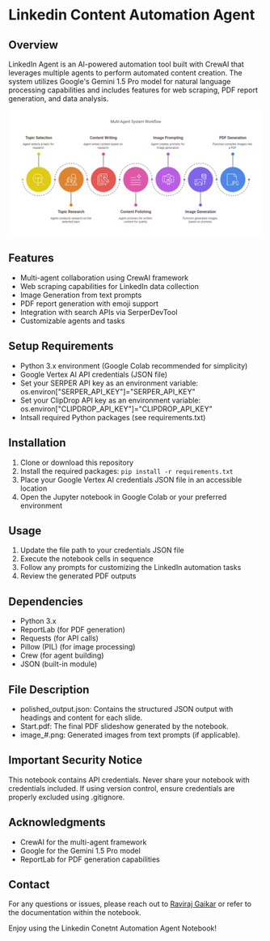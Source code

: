 # Linkedin Content Automation Agent

## Overview
LinkedIn Agent is an AI-powered automation tool built with CrewAI that leverages multiple agents to perform automated content creation. The system utilizes Google's Gemini 1.5 Pro model for natural language processing capabilities and includes features for web scraping, PDF report generation, and data analysis.

![Workflow](Linkedin_Content_Automation_Agent_Visual.png)

## Features
- Multi-agent collaboration using CrewAI framework
- Web scraping capabilities for LinkedIn data collection
- Image Generation from text prompts
- PDF report generation with emoji support
- Integration with search APIs via SerperDevTool
- Customizable agents and tasks

## Setup Requirements
-  Python 3.x environment (Google Colab recommended for simplicity)
-  Google Vertex AI API credentials (JSON file)
-  Set your SERPER API key as an environment variable:
    os.environ["SERPER_API_KEY"]="SERPER_API_KEY"
-  Set your ClipDrop API key as an environment variable:
     os.environ["CLIPDROP_API_KEY"]="CLIPDROP_API_KEY"
-  Intsall required Python packages (see requirements.txt)

## Installation
1. Clone or download this repository
2. Install the required packages: `pip install -r requirements.txt`
3. Place your Google Vertex AI credentials JSON file in an accessible location
4. Open the Jupyter notebook in Google Colab or your preferred environment

## Usage
1. Update the file path to your credentials JSON file
2. Execute the notebook cells in sequence
3. Follow any prompts for customizing the LinkedIn automation tasks
4. Review the generated PDF outputs

## Dependencies
- Python 3.x
- ReportLab (for PDF generation)
- Requests (for API calls)
- Pillow (PIL) (for image processing)
- Crew (for agent building) 
- JSON (built-in module)

## File Description
- polished_output.json: Contains the structured JSON output with headings and content for each slide.
- Start.pdf: The final PDF slideshow generated by the notebook.
- image_#.png: Generated images from text prompts (if applicable).

## Important Security Notice
This notebook contains API credentials. Never share your notebook with credentials included. If using version control, ensure credentials are properly excluded using .gitignore.

## Acknowledgments
- CrewAI for the multi-agent framework
- Google for the Gemini 1.5 Pro model
- ReportLab for PDF generation capabilities

## Contact
For any questions or issues, please reach out to [Raviraj Gaikar](https://www.linkedin.com/in/raviraj-gaikar-05a986212/) or refer to the documentation within the notebook.

Enjoy using the Linkedin Conetnt Automation Agent  Notebook!

